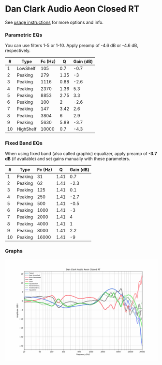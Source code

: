 # Dan Clark Audio Aeon Closed RT
See [usage instructions](https://github.com/jaakkopasanen/AutoEq#usage) for more options and info.

### Parametric EQs
You can use filters 1-5 or 1-10. Apply preamp of -4.6 dB or -4.6 dB, respectively.

|   # | Type      |   Fc (Hz) |    Q |   Gain (dB) |
|-----|-----------|-----------|------|-------------|
|   1 | LowShelf  |       105 | 0.7  |        -0.7 |
|   2 | Peaking   |       279 | 1.35 |        -3   |
|   3 | Peaking   |      1116 | 0.88 |        -2.6 |
|   4 | Peaking   |      2370 | 1.36 |         5.3 |
|   5 | Peaking   |      8853 | 2.75 |         3.3 |
|   6 | Peaking   |       100 | 2    |        -2.6 |
|   7 | Peaking   |       147 | 3.42 |         2.6 |
|   8 | Peaking   |      3804 | 6    |         2.9 |
|   9 | Peaking   |      5630 | 5.89 |        -3.7 |
|  10 | HighShelf |     10000 | 0.7  |        -4.3 |

### Fixed Band EQs
When using fixed band (also called graphic) equalizer, apply preamp of **-3.7 dB** (if available) and set gains manually with these parameters.

|   # | Type    |   Fc (Hz) |    Q |   Gain (dB) |
|-----|---------|-----------|------|-------------|
|   1 | Peaking |        31 | 1.41 |         0.7 |
|   2 | Peaking |        62 | 1.41 |        -2.3 |
|   3 | Peaking |       125 | 1.41 |         0.1 |
|   4 | Peaking |       250 | 1.41 |        -2.7 |
|   5 | Peaking |       500 | 1.41 |        -0.5 |
|   6 | Peaking |      1000 | 1.41 |        -3   |
|   7 | Peaking |      2000 | 1.41 |         4   |
|   8 | Peaking |      4000 | 1.41 |         1   |
|   9 | Peaking |      8000 | 1.41 |         2.2 |
|  10 | Peaking |     16000 | 1.41 |        -9   |

### Graphs
![](./Dan%20Clark%20Audio%20Aeon%20Closed%20RT.png)
